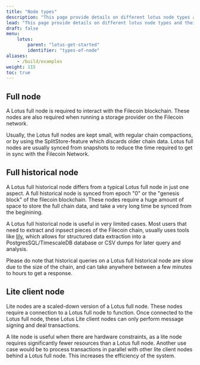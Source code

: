 ```yaml
---
title: "Node types"
description: "This page provide details on different lotus node types and their use case."
lead: "This page provide details on different lotus node types and their use case."
draft: false
menu:
    lotus:
        parent: "lotus-get-started"
        identifier: "types-of-node"
aliases:
    - /build/examples
weight: 115
toc: true
---
```


## Full node

A Lotus full node is required to interact with the Filecoin blockchain. These nodes are also required when running a storage provider on the Filecoin network.

Usually, the Lotus full nodes are kept small, with regular chain compactions, or by using the SplitStore-feature which discards older chain data. Lotus full nodes are usually synced from snapshots to reduce the time required to get in sync with the Filecoin Network.

## Full historical node

A Lotus full historical node differs from a typical Lotus full node in just one aspect. A full historical node is synced from epoch "0" or the "genesis block" of the filecoin blockchain. These nodes require a huge amount of space to store the full chain data, and take a very long time be synced from the beginining.

A Lotus full historical node is useful in very limited cases. Most users that need to extract and inpsect pieces of the Filecoin chain, usually uses tools like [lily](https://lilium.sh/software/lily/introduction/), which allows for structured data extraction into a PostgresSQL/TimescaleDB database or CSV dumps for later query and analysis.

Please do note that historical queries on a Lotus full historical node are slow due to the size of the chain, and can take anywhere between a few minutes to hours to get a response.

## Lite client node

Lite nodes are a scaled-down version of a Lotus full node. These nodes require a connection to a Lotus full node to function. Once connected to the Lotus full node, these Lotus Lite client nodes can only perform message signing and deal transactions.

A lite node is useful when there are hardware constraints, as a lite node requires significantly fewer resources than a Lotus full node. Another use case would be to process transactions in parallel with other lite client nodes behind a Lotus full node. This increases the efficiency of the system.